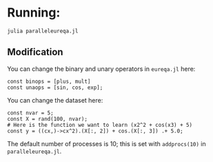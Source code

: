 # Running:

`julia paralleleureqa.jl`

## Modification

You can change the binary and unary operators in `eureqa.jl` here:
```
const binops = [plus, mult]
const unaops = [sin, cos, exp];
```

You can change the dataset here:
```
const nvar = 5;
const X = rand(100, nvar);
# Here is the function we want to learn (x2^2 + cos(x3) + 5)
const y = ((cx,)->cx^2).(X[:, 2]) + cos.(X[:, 3]) .+ 5.0;
```

The default number of processes is 10; this is set with
`addprocs(10)` in `paralleleureqa.jl`.

